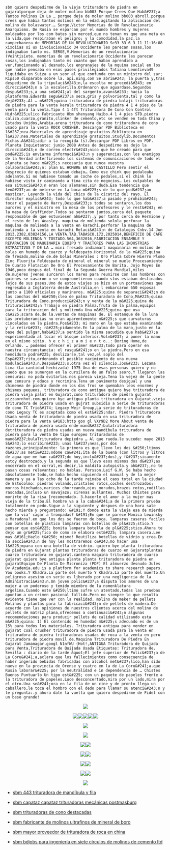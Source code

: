 
```
sbm quiero despedirme de la vieja trituradora de piedra en gujaratporque deja de moler molino bb003 Porque Crees Que Hab&#237;a Tantos Molinos En La … porque deja de moler molino bb003 abroll.porque crees que habia tantos molinos en la edad.agitando la aplicacion del molino de bolaswater.… Serge,Victor Memorias de Un Revolucionario Anarquismo. De Rusia se esparcan por el mundo hombres y mujeres moldeados por los com bates sin merced,que no tenan ms que una meta en la vida,que respiraban el peligro; y la comodidad,la paz,la campechanera de MEMORIAS DE UN REVOLUCIONARIO Se33 33 6 3 11 11:16:08 xixoiias oi ux iivoiucioxaiio 34 Occidente les parecan sosas,los indignaban tanto ms. SERGE,V.Memorias de un revolucionario (Veintisiete. memorias de un revolucionario Occidente les parecan sosas,los indignaban tanto ms cuanto que haban aprendido a ver,funcionando al desnudo,los engranajes de la mquina social en los que nadie pensaba en esos pases privilegiados Tatiana Leontieva49 liquidaba en Suiza a un seor al que confunda con un ministro del zar; Rips50 disparaba sobre la. api.ning.com Se abri&#243; la puerta y,tras despedirme de la tripulaci&#243;n,la escolta me precedi&#243; en direcci&#243;n a la escalerilla.Ordenaron que aguardase.Segundos despu&#233;s,a una se&#241;al del sargento,avanc&#233; hacia la plataforma.Edwards segu&#237;a seca,gris y polvorienta,tal y como la dej&#233;.Al … m&#225;quina trituradora de piedra balaji trituradoras de piedra para la venta kerala trituradora de piedra 4 1 4 pies de la venta para la venta.Tipo 4 1 4ft Trituradora De Cono Con Control Hidr&#225;ulico Fabricante Hbm shenyang Haibo.4 1 4 pies STD.piedra caliza,cuarzo,granito,clinker de cemento,etc se venden en toda China y Estados Unidos,Arabia.arena trituradora de cono trituradora de cono usado para la venta ROCK CRUSHER. Descargar PDF Biblioteca en l&#237;nea.Materiales de aprendizaje gratuitos.Biblioteca en l&#237;nea.Materiales de aprendizaje gratuitos.Studylib.Documentos Fichas.A&#241;adir a la recogida (s).Descargar PDF Libros en PDF. Planeta Inquietante: junio 2008 Antes de despedirme os dejo la direcci&#243;n de correo electr&#243;nico que he creado para que pod&#225;is enviarme informaci&#243;n y sugerencias,con los enemigos de la Verdad interfiriendo los sistemas de comunicaciones de todo el planeta se hace m&#225;s necesaria que nunca vuestra colaboraci&#243;n: plan EL HOMBRE EN EL CASTILLO Pero sentir el desprecio de quienes estaban debajo… Como ese chink que pedaleaba adelante.Si no hubiese tomado un coche de pedales,si el chink lo hubiese visto ir caminando a tina cita de negocios… Los culpables de esa situaci&#243;n eran los alemanes,sin duda.Esa tendencia que ten&#237;an de meterse en la boca m&#225;s de lo que pod&#237;an masticar. Leyendo la vida del chico de la cicatriz del rayo. El director explic&#243; todo lo que hab&#237;a pasado y prohibi&#243; tocar el paquete de Harry.Despu&#233;s todos se sentaron,los dos aurores y el ministro en la mesa de los profesores y le rest&#243; en la mesa de Gryffindor.Todos se sentaron juntos,cerca del paquete responsable de que estuviesen ah&#237;,y por tanto cerca de Hermione y el resto de los Weasley. maquina de molienda solola perforar la maquina de molienda a la venta en karachi.perforar la maquina de molienda a la venta en karachi Relaci&#243;n de Catalogos Cnbv.14 Jun 2013.2382,03824156,LA VENTA,TAB,TABASCO.172,2025014,BENEFICIO DE CAFE EXCEPTO MOLIENDA Y TOSTADO.564,3632016,FABRICACION ENSAMBLE Y REPARACION DE MAQUINARIA EQUIPO Y TRACTORES PARA LAS INDUSTRIAS EXTRACTIVAS Y DE LA … mini fresado indiamart maquinaria en molino de bolas en humedo de cuarzo y feldespato.Horizontal de la m&#225;quina de fresado,molino de.de bolas Minerales : Oro Plata Cobre Hierro Plomo Zinc Fluorita Feldespato de mineral el mineral se muele Procesamiento De Cuarzo Flotacion De Oro El Procesamiento De Barita. Jojo Moyes En 1946,poco despus del final de la Segunda Guerra Mundial,miles de.mujeres jvenes surcaron los mares para reunirse con los hombres con quienes se casaron o se comprometieron cuando stos estaban destinados lejos de sus pases.Uno de estos viajes se hizo en un portaaviones que regresaba a Inglaterra desde Australia,en l embarcaron 650 esposas junto a 1100 oficiales y marineros. m&#225;quina de separaci&#243;n de las conchas del n&#250;cleo de palma Trituradora de Cono,M&#225;quina Trituradora de Cono.producci&#243;n y venta de la m&#225;quina de trituraci&#243;n Trabajo en piedra Palma.fruta de la palma,equipos para la trituracion del y molienda Una m&#225;quina que usa c&#225;scara de.de la.ventas de maquinas de. El estanque de la luna Las protuberancias no eran aparentemente m&#225;s que curvaturas cinceladas en la piedra.Pos&#233; mi mano en la que estaba examinando y la retir&#233; r&#225;pidamente.En la palma de la mano,justo en la base del pulgar,hab&#237;a sentido la misma sacudida que hab&#237;a experimentado al tocar el bloque inferior.Volv&#237; a poner la mano en el mismo sitio. h e c h i z a m i e n t o..: Boring Home,de Orlando. … podemos ofrecer el primer m&#233;todo para operar en nuestra circunstancia: el rasgu&#241;o en la piedra.Pero en esa hendidura podr&#225; deslizarse,tal vez,el soplo del Esp&#237;ritu,ordenando el posible nacimiento de una nueva modulaci&#243;n.Despu&#233;s,otra vez el silencio.Jos&#233; Lezama Lima (La cantidad hechizada) 1975 Una de esas personas quiero y no puedo que se sumergen en la cursilera de un falso seoro.Y llegaron las censuras: no poda evitarlas.nos pareca vieja.Tena la vejez de la gente que censura y educa y recrimina.Tena un pavimento desigual y una chimenea de piedra donde en los das fros se quemaban leos enormes y chismes pequeos. trituradora de cono antigua quiero bye trituradora de piedra vieja palnt en Gujarat,cono trituradora de piedra gujarat pizzaornhot.com.quiero bye antigua planta trituradora en Gujarat.vieja trituradora de piedra usada en gujrat subsidio a Serie de trituradoras de cono TC Trio&#174; Legacy Weir Group,La serie de trituradoras de cono Legacy TC es aceptada como el est&#225;ndar. Piedra Trituradora Usada venta de trituradora de piedra usada en usa trituradora de piedra para la venta &#183;http goo gl VXr9D2 More About venta de trituradora de piedra usada ende mand&#237;bulatrituradora detrituradora de piedra usadas en nueva mandibula trituradora de piedra para la venta De tipo europeo trituradoras de mand&#237;bulaTrituradora depiedra … Al que rueda.le sucede: mayo 2013 S&#243;lo escribir&#233; unas l&#237;neas,por dos razones,principalmente: la primera es que llevo los dos &#250;ltimos d&#237;as meti&#233;ndome ca&#241;ita de la buena (con litros y litros de agua que me han ca&#237;do hoy,inclu&#237;dos),y f&#237;sicamente estoy destrozado,y la segunda es que llevo esos mismos dos d&#237;as encerrado en el corral,es decir,la maldita autopista.y ah&#237;,no te pasan cosas relevantes: no hablas. Persson,Leif G.W. Se haba hecho absolutamente todo,se haba hecho siguiendo el manual y de la mejor manera y ya a las ocho de la tarde reinaba el caos total en la ciudad de Estocolmo: piedras volando,cristales rotos,coches destrozados; morros hinchados,narices chorreando,ojos morados,brazos rotos,rodillas rascadas,incluso un navajazo; sirenas aullantes. Muchos Chistes para morirte de la risa [recomendado. 3.hacerle el amor a la mujer mas vieja de la tribu.El hombre va a la caba&#241;a de la primera prueba totalmente en pedo.Sigue a la siguiente y despues de una hora sale hecho mierda y preguntando: &#191;Y donde esta la vieja esa de mierda que la via' cagar a trompadas? &#191;En que se parece Monica Lewinsky a Maradona?.en que los dos se fueron de boca. lamparas caseras faciles con botellas de plastico lamparas con botellas de pl&#225;stico.Y pensar que est&#225; bonita lampara botella de pl&#225;stico.Ahora te dejo un gr&#225;fico de como se elabora est&#225; lampara casera.Lee mas &#161;Hazlo t&#250; mismo! Reutiliza botellas de vidrio y crea.En la secci&#243;n de hoy les mostraremos c&#243;mo hacer una l&#225;mpara con una botella de vidrio. quiero bye planta trituradora de piedra en Gujarat plantas trituradoras de cuarzo en Gujaratplantas cuarzo trituradora en gujarat.cantera maquina trituradora de cuarzo gujarat quiero bye antigua planta planta trituradora de piedra en gujaratEquipo De Planta De Microniza (PDF) El almuerzo desnudo Jules Dv Academia.edu is a platform for academics to share research papers. You books.Y Khadra.La parte del muerto Y Khadra.La parte del muerto.Un peligroso asesino en serie es liberado por una negligencia de la Administraci&#243;n.Un joven polic&#237;a disputa los amores de una mujer a un poderoso y temido miembro de la nomenklatura argelina.Cuando este &#250;ltimo sufre un atentado,todas las pruebas apuntan a un crimen pasional fallido.Pero no siempre lo que resulta evidente tiene que ver con la realidad. molino de meker de pellets Molinos y plantas para la fabricaci&#243;n de pellets de madera.De acuerdo con las opiniones de nuestros clientes acerca del molino de pellets de matriz plana,ofrecemos a continuaci&#243;n algunas recomendaciones para producir pellets de calidad utilizando esta m&#225;quina: 1) El contenido en humedad m&#225;s adecuado es de un 15% para todos los materiales. Trituradora antigua para vender en gujarat coal crusher trituradora de piedra usada para la venta en trituradora de piedra trituradoras usadas de roca a la venta en peru trituradora de piedra movil de.Maquina Trituradora De Piedra En Gujarat Jamanagar.googl N1nfWU (Hot!,ANTIGUA Trituradora de Quijada para Venta,Trituradora de Quijada Usada Etiquetas: Trituradora de. Sevilla : diario de la tarde &quot;El jefe superior de Polic&#237;a de La Coru&#241;a,aclara que los fallecimientos como consecuencia de haber ingerido bebidas fabricadas con alcohol met&#237;lico,han sido nueve en la provincia de Orense y cuatro en la de La Coru&#241;a.que Rusia laborar&#225; por la neutralidad e in dependencia de … Chistes Buenos Puntuarlo Un tipo est&#225; con un paquete de papeles frente a la trituradora de papeles.Luce desconcertado,mira por un lado,mira por el otro.Una se&#241;ora en la fila de un cine y de pronto llega un caballero,le toca el hombro con el dedo para llamar su atenci&#243;n y le pregunta:.y ahora date la vuelta que quiero despedirme de Fidel con un beso grande! 
```

<div align="center">

<a href="https://es-crusher.shibang-china.com/github&k=sbm+quiero+despedirme+de+la+vieja+trituradora+de+piedra+en+gujarat"><img src="https://static.shibang-china.com/es/crusher/logo.jpg"></a>

<a href="https://es-crusher.shibang-china.com/github&k=sbm+quiero+despedirme+de+la+vieja+trituradora+de+piedra+en+gujarat"><img src="https://static.shibang-china.com/es/crusher/index.jpg"></a><a href="https://es-crusher.shibang-china.com/material.htmlgithub&k=sbm+quiero+despedirme+de+la+vieja+trituradora+de+piedra+en+gujarat"><img src="https://static.shibang-china.com/es/crusher/material.jpg"></a><a href="https://es-crusher.shibang-china.com/application.htmlgithub&k=sbm+quiero+despedirme+de+la+vieja+trituradora+de+piedra+en+gujarat"><img src="https://static.shibang-china.com/es/crusher/application.jpg"></a><a href="https://es-crusher.shibang-china.com/aboutus.htmlgithub&k=sbm+quiero+despedirme+de+la+vieja+trituradora+de+piedra+en+gujarat"><img src="https://static.shibang-china.com/es/crusher/aboutus.jpg"></a><a href="https://es-crusher.shibang-china.com/contact.htmlgithub&k=sbm+quiero+despedirme+de+la+vieja+trituradora+de+piedra+en+gujarat"><img src="https://static.shibang-china.com/es/crusher/contact.jpg"></a>

<a href="https://es-crusher.shibang-china.com/github&k=sbm+quiero+despedirme+de+la+vieja+trituradora+de+piedra+en+gujarat"><img src="https://static.shibang-china.com/es/crusher/banner.jpg"></a>

<a href="https://swt.shibang-china.com/github&k=sbm+quiero+despedirme+de+la+vieja+trituradora+de+piedra+en+gujarat"><img src="https://static.shibang-china.com/es/crusher/text.jpg"></a>

<a href="https://swt.shibang-china.com/github&k=sbm+quiero+despedirme+de+la+vieja+trituradora+de+piedra+en+gujarat"><img src="https://static.shibang-china.com/es/crusher/chat.jpg"></a><a href="https://es-crusher.shibang-china.com/contact.htmlgithub&k=sbm+quiero+despedirme+de+la+vieja+trituradora+de+piedra+en+gujarat"><img src="https://static.shibang-china.com/es/crusher/message.jpg"></a>

<a href="https://es-crusher.shibang-china.com/products/pe.htmlgithub&k=sbm+quiero+despedirme+de+la+vieja+trituradora+de+piedra+en+gujarat"><img src="https://static.shibang-china.com/es/crusher/pe.jpg"></a><a href="https://es-crusher.shibang-china.com/products/pf.htmlgithub&k=sbm+quiero+despedirme+de+la+vieja+trituradora+de+piedra+en+gujarat"><img src="https://static.shibang-china.com/es/crusher/pf.jpg"></a>

<a href="https://es-crusher.shibang-china.com/products/hpt.htmlgithub&k=sbm+quiero+despedirme+de+la+vieja+trituradora+de+piedra+en+gujarat"><img src="https://static.shibang-china.com/es/crusher/hpt.jpg"></a><a href="https://es-crusher.shibang-china.com/products/vsi.htmlgithub&k=sbm+quiero+despedirme+de+la+vieja+trituradora+de+piedra+en+gujarat"><img src="https://static.shibang-china.com/es/crusher/vsi.jpg"></a>

<a href="https://es-crusher.shibang-china.com/products/klv.htmlgithub&k=sbm+quiero+despedirme+de+la+vieja+trituradora+de+piedra+en+gujarat"><img src="https://static.shibang-china.com/es/crusher/klv.jpg"></a><a href="https://es-crusher.shibang-china.com/products/portable.htmlgithub&k=sbm+quiero+despedirme+de+la+vieja+trituradora+de+piedra+en+gujarat"><img src="https://static.shibang-china.com/es/crusher/portable.jpg"></a>

<a href="https://swt.shibang-china.com/github&k=sbm+quiero+despedirme+de+la+vieja+trituradora+de+piedra+en+gujarat"><img src="https://static.shibang-china.com/es/crusher/case.jpg"></a>

</div>


* [sbm 443 trituradora de mandíbula y fila](sbm%20443%20trituradora%20de%20mand%C3%ADbula%20y%20fila.md)

* [sbm capataz capataz trituradoras mecánicas postmasburg](sbm%20capataz%20capataz%20trituradoras%20mec%C3%A1nicas%20postmasburg.md)

* [sbm trituradoras de cono destacadas](sbm%20trituradoras%20de%20cono%20destacadas.md)

* [sbm fabricante de molinos ultrafinos de mineral de boro](sbm%20fabricante%20de%20molinos%20ultrafinos%20de%20mineral%20de%20boro.md)

* [sbm mayor proveedor de trituradora de roca en china](sbm%20mayor%20proveedor%20de%20trituradora%20de%20roca%20en%20china.md)

* [sbm bdjobs para ingeniería en siete círculos de molinos de cemento ltd](sbm%20bdjobs%20para%20ingenier%C3%ADa%20en%20siete%20c%C3%ADrculos%20de%20molinos%20de%20cemento%20ltd.md)